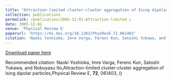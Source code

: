 ```yaml
---
title: "Attraction-limited cluster-cluster aggregation of Ising dipolar particles"
collection: publications
permalink: /publication/2005-12-01-Attraction-limited_c
date: 2005-12-01
venue: 'Physical Review E'
paperurl: 'https://dx.doi.org/10.1103/PhysRevE.72.061403'
citation: 'Naoki Yoshioka, Imre Varga, Ferenc Kun, Satoshi Yukawa, and Nobuyasu Ito,Attraction-limited cluster-cluster aggregation of Ising dipolar particles,Physical Review E, <b>72</b>, 061403, ()'
---
```


<a href='https://dx.doi.org/10.1103/PhysRevE.72.061403'>Download paper here</a>

Recommended citation: Naoki Yoshioka, Imre Varga, Ferenc Kun, Satoshi Yukawa, and Nobuyasu Ito,Attraction-limited cluster-cluster aggregation of Ising dipolar particles,Physical Review E, <b>72</b>, 061403, ()